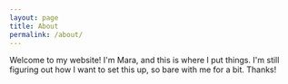```yaml
---
layout: page
title: About
permalink: /about/
---
```


Welcome to my website! I'm Mara, and this is where I put things. I'm still
figuring out how I want to set this up, so bare with me for a bit. Thanks!
